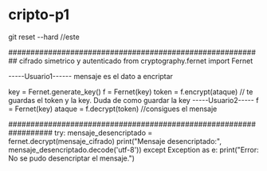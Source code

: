 # cripto-p1
git reset --hard //este



##########################################################
cifrado simetrico y autenticado
from cryptography.fernet import Fernet

-----Usuario1------ mensaje es el dato a encriptar

key = Fernet.generate_key()
f = Fernet(key)
token = f.encrypt(ataque)
// te guardas el token y la key. Duda de como guardar la key
-----Usuario2-----
f = Fernet(key)
ataque  = f.decrypt(token)
//consigues el mensaje

##################################################################
try:
    mensaje_desencriptado = fernet.decrypt(mensaje_cifrado)
    print("Mensaje desencriptado:", mensaje_desencriptado.decode('utf-8'))
except Exception as e:
    print("Error: No se pudo desencriptar el mensaje.")